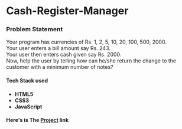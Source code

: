 <h1> Cash-Register-Manager</h1>
 <p>
    <h3>Problem Statement</h3>
    Your program has currencies of Rs. 1, 2, 5, 10, 20, 100, 500, 2000.<br/>
    Your user enters a bill amount say Rs. 243.<br/>
    Your user then enters cash given say Rs. 2000.<br/>
    Now, help the user by telling how can he/she return the change to the customer with a minimum number of notes?
</p>

<h4>Tech Stack used<h4>
<ul>
   <li> HTML5</li>
   <li> CSS3</li>
    <li>JavaScript</li>
</ul>
<h4>Here's is The <a href="https://cash-exchange-guide.netlify.app">Project</a> link</h4>
